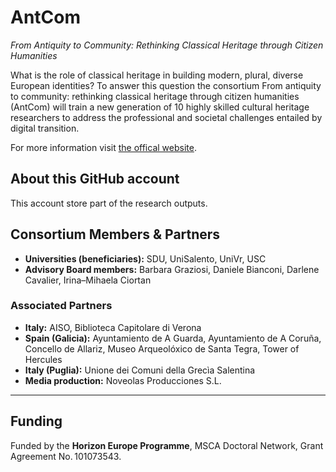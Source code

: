 # AntCom  
*From Antiquity to Community: Rethinking Classical Heritage through Citizen Humanities*

What is the role of classical heritage in building modern, plural, diverse European identities? To answer this question the consortium From antiquity to community: rethinking classical heritage through citizen humanities (AntCom) will train a new generation of 10 highly skilled cultural heritage researchers to address the professional and societal challenges entailed by digital transition.

For more information visit [the offical website](https://antcom.eu/antcom/).

## About this GitHub account

This account store part of the research outputs.

## Consortium Members & Partners  

- **Universities (beneficiaries):** SDU, UniSalento, UniVr, USC  
- **Advisory Board members:** Barbara Graziosi, Daniele Bianconi, Darlene Cavalier, Irina–Mihaela Ciortan  

### Associated Partners  
- **Italy:** AISO, Biblioteca Capitolare di Verona  
- **Spain (Galicia):** Ayuntamiento de A Guarda, Ayuntamiento de A Coruña, Concello de Allariz, Museo Arqueolóxico de Santa Tegra, Tower of Hercules  
- **Italy (Puglia):** Unione dei Comuni della Grecìa Salentina  
- **Media production:** Noveolas Producciones S.L.  

---

## Funding  
Funded by the **Horizon Europe Programme**, MSCA Doctoral Network, Grant Agreement No. 101073543.
